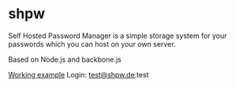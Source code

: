 # shpw
Self Hosted Password Manager is a simple storage system for your passwords which you can host on your own server.

Based on Node.js and backbone.js

[Working example](https://www.schegar.de/shpw/) Login: test@shpw.de:test
